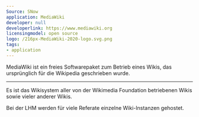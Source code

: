 ```yaml
---
Source: SNow
application: MediaWiki
developer: null
developerlink: https://www.mediawiki.org
licensingmodel: open source
logo: /216px-MediaWiki-2020-logo.svg.png
tags:
- application
---
```

MediaWiki ist ein freies Softwarepaket zum Betrieb eines Wikis, das ursprünglich für die Wikipedia geschrieben wurde.

---

Es ist das Wikisystem aller von der Wikimedia Foundation betriebenen Wikis sowie vieler anderer Wikis.

Bei der LHM werden für viele Referate einzelne Wiki-Instanzen gehostet. 
